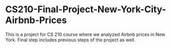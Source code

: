 # CS210-Final-Project-New-York-City-Airbnb-Prices
This is a project for CS 210 course where we analyzed Airbnb prices in New York.
Final step includes previous steps of the project as well.
